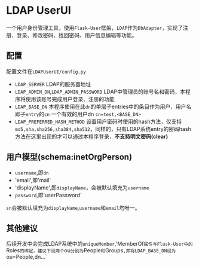 # LDAP UserUI

一个用户身份管理工具，使用`Flask-User`框架，`LDAP`作为`DbAdapter`，实现了注册、登录、修改密码、找回密码、用户信息编辑等功能。   

## 配置

配置文件在`LDAPUserUI/config.py`

- `LDAP_SERVER` LDAP的服务器地址
- `LDAP_ADMIN_DN`,`LDAP_ADMIN_PASSWORD` LDAP中管理员的账号名和密码，本程序将使用该账号完成用户登录、注册的功能
- `LDAP_BASE_DN` 本程序使用在此`dn`的单层子entries中的条目作为用户，用户名即子`entry`的`cn`
    一个有效的用户dn `cn=test,<BASE_DN>`
- `LDAP_PREFERRED_HASH_METHOD` 设置用户密码时使用的hash方法，仅支持`md5,sha,sha256,sha384,sha512`，同样的，只有LDAP系统entry的密码hash方法在这里出现的才可以通过本程序登录，**不支持明文密码(clear)**

## 用户模型(schema:inetOrgPerson)

- `username`,即`dn`
- 'email',即'mail'
- 'displayName',即`displayName`，会被默认填充为`username`
- `password`,即'userPassword`

`sn`会被默认填充为`displayName`,`username`和`email`均唯一。

## 其他建议
后续开发中会完成LDAP系统中的`uniqueMember`,'MemberOf`属性与Flask-User中的`Roles`的绑定，建议下设两个`ou`分别为`People`和`Groups`,并将LDAP_BASE_DN设为`ou=People,dn...`
